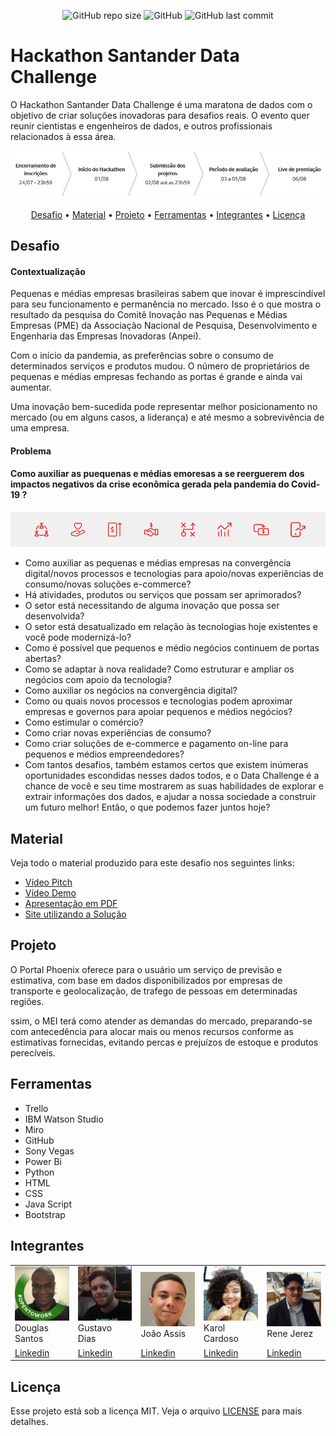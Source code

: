 <p align="center">
<img alt="GitHub repo size" src="https://img.shields.io/github/repo-size/gpd38/desafioShaweeSantander">
<img alt="GitHub" src="https://img.shields.io/github/license/gpd38/desafioShaweeSantander">
<img alt="GitHub last commit" src="https://img.shields.io/github/last-commit/gpd38/desafioShaweeSantander">
</p>

# Hackathon Santander Data Challenge

O Hackathon Santander Data Challenge é uma maratona de dados com o objetivo de criar soluções inovadoras para desafios reais. O evento quer reunir cientistas e engenheiros de dados, e outros profissionais relacionados à essa área. 

<img src="img/cronograma.PNG"/><br>

<p align="center">
  <a href="#desafio">Desafio</a> •
  <a href="#material">Material</a> •
  <a href="#projeto">Projeto</a> •
  <a href="#ferramentas">Ferramentas</a> •
  <a href="#integrantes">Integrantes</a> •
  <a href="#licença">Licença</a>
</p>

## Desafio

#### Contextualização

<p>Pequenas e médias empresas brasileiras sabem que inovar é imprescindível para seu funcionamento e permanência no mercado. Isso é o que mostra o resultado da pesquisa do Comitê Inovação nas Pequenas e Médias Empresas (PME) da Associação Nacional de Pesquisa, Desenvolvimento e Engenharia das Empresas Inovadoras (Anpei).</p>
<p>Com o início da pandemia, as preferências sobre o consumo de determinados serviços e produtos mudou. O número de proprietários de pequenas e médias empresas fechando as portas é grande e ainda vai aumentar.</p>
<p>Uma inovação bem-sucedida pode representar melhor posicionamento no mercado (ou em alguns casos, a liderança) e até mesmo a sobrevivência de uma empresa.</p>

#### Problema

<h4><bold>Como auxiliar as puequenas e médias emoresas a se reerguerem dos impactos negativos da crise econômica gerada pela pandemia do Covid-19 ?</bold></h4>
<img src="img/desafio.PNG"/><br>
<p>
<ul>
<li>Como auxiliar as pequenas e médias empresas na convergência digital/novos processos e tecnologias para apoio/novas experiências de consumo/novas soluções e-commerce?</li>
<li>Há atividades, produtos ou serviços que possam ser aprimorados?</li>
<li>O setor está necessitando de alguma inovação que possa ser desenvolvida?</li>
<li>O setor está desatualizado em relação às tecnologias hoje existentes e você pode modernizá-lo?</li>
<li>Como é possível que pequenos e médio negócios continuem de portas abertas?</li>
<li>Como se adaptar à nova realidade? Como estruturar e ampliar os negócios com apoio da tecnologia?</li>
<li>Como auxiliar os negócios na convergência digital?</li>
<li>Como ou quais novos processos e tecnologias podem aproximar empresas e governos para apoiar pequenos e médios negócios?</li>
<li>Como estimular o comércio?</li>
<li>Como criar novas experiências de consumo?</li>
<li>Como criar soluções de e-commerce e pagamento on-line para pequenos e médios empreendedores?</li>
<li>Com tantos desafios, também estamos certos que existem inúmeras oportunidades escondidas nesses dados todos, e o Data Challenge é a chance de você e seu time mostrarem as suas habilidades de explorar e extrair informações dos dados, e ajudar a nossa sociedade a construir um futuro melhor! Então, o que podemos fazer juntos hoje?</li>
</ul>
</p>

## Material

Veja todo o material produzido para este desafio nos seguintes links:

- [Vídeo Pitch](https://www.youtube.com/watch?v=ccsShi_OQes&feature=youtu.be)
- [Vídeo Demo](https://www.youtube.com/watch?v=5OKWfBvLui0&feature=youtu.be)
- [Apresentação em PDF](https://docs.google.com/presentation/d/1m8kq7SwjirGGPz30uzie9KGO2NRp0tqN9tXSz8Hkm38/edit#slide=id.p)
- [Site utilizando a Solução](https://douglasjim.github.io/hackthonSantander/)

## Projeto

<p>O Portal Phoenix oferece para o usuário um serviço de previsão e estimativa, com base em dados disponibilizados por empresas de transporte e geolocalização, de trafego de pessoas em determinadas regiões.
</p>
<pA>ssim, o MEI terá como atender as demandas do mercado, preparando-se com antecedência para alocar mais ou menos recursos conforme as estimativas fornecidas, evitando percas e prejuízos de estoque e produtos perecíveis.
</p>

## Ferramentas

<ul>
<li>Trello</li>
<li>IBM Watson Studio</li>
<li>Miro</li>
<li>GitHub</li>
<li>Sony Vegas</li>
<li>Power Bi</li>
<li>Python</li>
<li>HTML</li>
<li>CSS</li>
<li>Java Script</li>
<li>Bootstrap</li>
</ul>

## Integrantes

<table>
<tr>
    <td><img alt="Foto do Douglas" src="img/douglas.jpg" /><br>Douglas Santos</td>
    <td><img alt="Foto do Gustavo" src="img/gustavo.jpg" /><br>Gustavo Dias</td>
    <td><img alt="Foto do João" src="img/joao.jpg" /><br>João Assis</td>
    <td><img alt="Foto da Karol" src="img/karol.jpg" /><br>Karol Cardoso</td>
    <td><img alt="Foto do Rene" src="img/rene.jpg" /><br>Rene Jerez</td>
  </tr>
  <tr>
    <td><a href="https://www.linkedin.com/in/douglas-santos-sousa/" target="_blank">Linkedin</a></td>
    <td><a href="https://www.linkedin.com/in/gustavopereiradias/" target="_blank">Linkedin</a></td>
    <td><a href="https://www.linkedin.com/in/jvitorassis/" target="_blank">Linkedin</a></td>
    <td><a href="https://www.linkedin.com/in/karoline-cardoso-50787a133/" target="_blank">Linkedin</a></td>
    <td><a href="https://www.linkedin.com/in/renejerez/" target="_blank">Linkedin</a></td>
  </tr>
  </table>

## Licença

Esse projeto está sob a licença MIT. Veja o arquivo [LICENSE](LICENSE.md) para mais detalhes.

